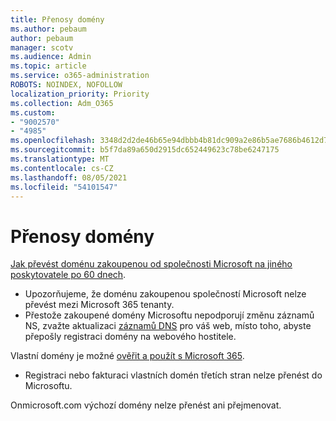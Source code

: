 ```yaml
---
title: Přenosy domény
ms.author: pebaum
author: pebaum
manager: scotv
ms.audience: Admin
ms.topic: article
ms.service: o365-administration
ROBOTS: NOINDEX, NOFOLLOW
localization_priority: Priority
ms.collection: Adm_O365
ms.custom:
- "9002570"
- "4985"
ms.openlocfilehash: 3348d2d2de46b65e94dbbb4b81dc909a2e86b5ae7686b4612d7b1364e7d76a5b
ms.sourcegitcommit: b5f7da89a650d2915dc652449623c78be6247175
ms.translationtype: MT
ms.contentlocale: cs-CZ
ms.lasthandoff: 08/05/2021
ms.locfileid: "54101547"
---
```

# <a name="domain-transfers"></a>Přenosy domény

[Jak převést doménu zakoupenou od společnosti Microsoft na jiného poskytovatele po 60 dnech](https://docs.microsoft.com/microsoft-365/admin/get-help-with-domains/transfer-a-domain-from-microsoft-to-another-host).

- Upozorňujeme, že doménu zakoupenou společností Microsoft nelze převést mezi Microsoft 365 tenanty.
- Přestože zakoupené domény Microsoftu nepodporují změnu záznamů NS, zvažte aktualizaci [záznamů DNS](https://docs.microsoft.com/microsoft-365/admin/dns/update-dns-records-to-retain-current-hosting-provider?view=o365-worldwide) pro váš web, místo toho, abyste přepošly registraci domény na webového hostitele.

Vlastní domény je možné [ověřit a použít s Microsoft 365](https://docs.microsoft.com/microsoft-365/admin/setup/add-domain?view=o365-worldwide).

- Registraci nebo fakturaci vlastních domén třetích stran nelze přenést do Microsoftu.

Onmicrosoft.com výchozí domény nelze přenést ani přejmenovat.
